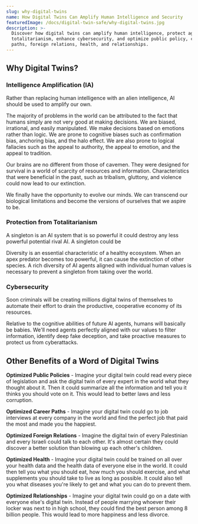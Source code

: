```yaml
---
slug: why-digital-twins
name: How Digital Twins Can Amplify Human Intelligence and Security
featuredImage: /docs/digital-twin-safe/why-digital-twins.jpg
description: >-
  Discover how digital twins can amplify human intelligence, protect against
  totalitarianism, enhance cybersecurity, and optimize public policy, career
  paths, foreign relations, health, and relationships.
---
```


## Why Digital Twins?

### Intelligence Amplification (IA)

Rather than replacing human intelligence with an alien intelligence, AI should be used to amplify our own.

The majority of problems in the world can be attributed to the fact that humans simply are not very good at making decisions. We are biased, irrational, and easily manipulated. We make decisions based on emotions rather than logic. We are prone to cognitive biases such as confirmation bias, anchoring bias, and the halo effect. We are also prone to logical fallacies such as the appeal to authority, the appeal to emotion, and the appeal to tradition.

Our brains are no different from those of cavemen. They were designed for survival in a world of scarcity of resources and information. Characteristics that were beneficial in the past, such as tribalism, gluttony, and violence could now lead to our extinction.

We finally have the opportunity to evolve our minds. We can transcend our biological limitations and become the versions of ourselves that we aspire to be.

### Protection from Totalitarianism

A singleton is an AI system that is so powerful it could destroy any less powerful potential rival AI. A singleton could be

Diversity is an essential characteristic of a healthy ecosystem. When an apex predator becomes too powerful, it can cause the extinction of other species. A rich diversity of AI agents aligned with individual human values is necessary to prevent a singleton from taking over the world.

### Cybersecurity

Soon criminals will be creating millions digital twins of themselves to automate their effort to drain the productive, cooperative economy of its resources.

Relative to the cognitive abilities of future AI agents, humans will basically be babies. We'll need agents perfectly aligned with our values to filter information, identify deep fake deception, and take proactive measures to protect us from cyberattacks.

## Other Benefits of a Word of Digital Twins

**Optimized Public Policies** - Imagine your digital twin could read every piece of legislation and ask the digital twin of every expert in the world what they thought about it. Then it could summarize all the information and tell you it thinks you should vote on it. This would lead to better laws and less corruption.

**Optimized Career Paths** - Imagine your digital twin could go to job interviews at every company in the world and find the perfect job that paid the most and made you the happiest.

**Optimized Foreign Relations** - Imagine the digital twin of every Palestinian and every Israeli could talk to each other. It's almost certain they could discover a better solution than blowing up each other's children.

**Optimized Health** - Imagine your digital twin could be trained on all over your health data and the health data of everyone else in the world. It could then tell you what you should eat, how much you should exercise, and what supplements you should take to live as long as possible. It could also tell you what diseases you're likely to get and what you can do to prevent them.

**Optimized Relationships** - Imagine your digital twin could go on a date with everyone else's digital twin. Instead of people marrying whoever their locker was next to in high school, they could find the best person among 8 billion people. This would lead to more happiness and less divorce.

